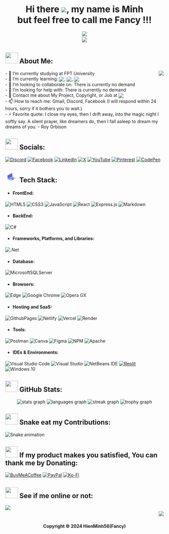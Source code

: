 <h1 align="center">Hi there <img src="https://emoji.discadia.com/emojis/27d1ad6f-6cd3-44cc-baef-6c2f3c973d3d.gif" width="3%"/>, my name is Minh </br> but feel free to call me Fancy !!!</h1>


<div align="center">
  <img height="160" src="https://img.itch.zone/aW1nLzExNTExMTguZ2lm/original/wRWQpp.gif"  />
</div>

<div align="center">
  <img src="https://profile-counter.glitch.me/HienMinh56/count.svg?"  />
</div>

<h2 align="left"><img src="https://media.tenor.com/fwObxqdMYhoAAAAi/imaginarystory-bongo-cat.gif" width="40px" height="35px"> About Me:</h2>

<img align="right" height="220" src="https://i.pinimg.com/originals/36/b3/5f/36b35f6b3a6ee8b154040504bed01a39.gif" />

<p align="left">- 🔭 I’m currently studying at FPT University <br>- 🌱 I’m currently learning: <img align="center" src="https://img.shields.io/badge/Express.js-404D59?style=plastic">, <img align="center" src="https://img.shields.io/badge/C%23-239120?style=plastic&logo=c-sharp&logoColor=white">, <img align="center" src="https://img.shields.io/badge/MongoDB-4EA94B?style=plastic&logo=mongodb&logoColor=white"><br>- 👯 I’m looking to collaborate on: There is currently no demand<br>- 🤔 I’m looking for help with: There is currently no demand<br>- 💬 Contact me about My Project, Copyright, or Job at <a href="https://hienminh56-contact.netlify.app"><img align="center" height="22" src="https://img.shields.io/badge/Contact-me-1abc9c.svg"></a><br>- 📫 How to reach me: Gmail, Discord, Facebook (I will respond within 24 hours, sorry if it bothers you to wait.)<br>- ⚡ Favorite quote: I close my eyes, then I drift away, into the magic night I softly say. A silent prayer, like dreamers do, then I fall asleep to dream my dreams of you. - Roy Orbison</p>

<h2 align="left"><img src="https://media1.giphy.com/media/chWLik9uddHFYRFEeu/giphy.gif?cid=6c09b952a4f1lh1b65y9pk2xrl9ksqgrty1nre3cf1vgwcng&ep=v1_internal_gif_by_id&rid=giphy.gif&ct=s" width="40px" height="35px"> Socials:</h2>

[![Discord](https://img.shields.io/badge/Discord-%235865F2.svg?style=for-the-badge&logo=discord&logoColor=white)](https://discord.gg/zvFf8F94)
[![Facebook](https://img.shields.io/badge/Facebook-%231877F2.svg?style=for-the-badge&logo=Facebook&logoColor=white)](https://www.facebook.com/DoanLeHienMinh/)
[![LinkedIn](https://img.shields.io/badge/linkedin-%230077B5.svg?style=for-the-badge&logo=linkedin&logoColor=white)](https://www.linkedin.com/in/hienminh56/)
[![X](https://img.shields.io/badge/X-%23000000.svg?style=for-the-badge&logo=X&logoColor=white)](https://twitter.com/oan_fancy)
[![YouTube](https://img.shields.io/badge/YouTube-%23FF0000.svg?style=for-the-badge&logo=YouTube&logoColor=white)](https://www.youtube.com/@hiezmusic)
[![Pinterest](https://img.shields.io/badge/Pinterest-%23E60023.svg?style=for-the-badge&logo=Pinterest&logoColor=white)](https://www.pinterest.com/Fancy_03/)
[![CodePen](https://img.shields.io/badge/CodePen-white?style=for-the-badge&logo=codepen&logoColor=black)](https://codepen.io/Fancy56)

<h2 align="left"><img src="https://raw.githubusercontent.com/vladalexey/vladalexey/main/techstack.gif" width="40px" height="35px"> Tech Stack:</h2>
  
- #### FrontEnd: 
![HTML5](https://img.shields.io/badge/html5-%23E34F26.svg?style=for-the-badge&logo=html5&logoColor=white)
![CSS3](https://img.shields.io/badge/css3-%231572B6.svg?style=for-the-badge&logo=css3&logoColor=white)
![JavaScript](https://img.shields.io/badge/JavaScript-F7DF1E?style=for-the-badge&logo=javascript&logoColor=black)
![React](https://img.shields.io/badge/React-%2320232a.svg?style=for-the-badge&logo=react&logoColor=%2361DAFB)
![Express.js](https://img.shields.io/badge/express.js-%23404d59.svg?style=for-the-badge&logo=express&logoColor=%2361DAFB)
![Markdown](https://img.shields.io/badge/markdown-%23000000.svg?style=for-the-badge&logo=markdown&logoColor=white)

- #### BackEnd: 
![C#](https://img.shields.io/badge/c%23-%23239120.svg?style=for-the-badge&logo=csharp&logoColor=white)

- #### Frameworks, Platforms, and Libraries:
![.Net](https://img.shields.io/badge/.NET-5C2D91?style=for-the-badge&logo=.net&logoColor=white)

- #### Database: 
![MicrosoftSQLServer](https://img.shields.io/badge/Microsoft%20SQL%20Server-CC2927?style=for-the-badge&logo=microsoft%20sql%20server&logoColor=white)

- #### Browsers:
![Edge](https://img.shields.io/badge/Edge-0078D7?style=for-the-badge&logo=Microsoft-edge&logoColor=white)
![Google Chrome](https://img.shields.io/badge/Google%20Chrome-4285F4?style=for-the-badge&logo=GoogleChrome&logoColor=white)
![Opera GX](https://img.shields.io/badge/Opera%20GX-FF1B2D?style=for-the-badge&logo=Opera&logoColor=white)

- #### Hosting and SaaS: 
![GithubPages](https://img.shields.io/badge/Github%20pages-121013?style=for-the-badge&logo=github&logoColor=white)
![Netlify](https://img.shields.io/badge/Netlify-00C7B7?style=for-the-badge&logo=netlify&logoColor=white)
![Vercel](https://img.shields.io/badge/vercel-%23000000.svg?style=for-the-badge&logo=vercel&logoColor=white)
![Render](https://img.shields.io/badge/Render-%46E3B7.svg?style=for-the-badge&logo=render&logoColor=white)

- #### Tools:
![Postman](https://img.shields.io/badge/Postman-FF6C37?style=for-the-badge&logo=postman&logoColor=white)
![Canva](https://img.shields.io/badge/Canva-%2300C4CC.svg?style=for-the-badge&logo=Canva&logoColor=white)
![Figma](https://img.shields.io/badge/figma-%23F24E1E.svg?style=for-the-badge&logo=figma&logoColor=white)
![NPM](https://img.shields.io/badge/NPM-%23CB3837.svg?style=for-the-badge&logo=npm&logoColor=white)
![Apache](https://img.shields.io/badge/Apache-%23D42029.svg?style=for-the-badge&logo=apache&logoColor=white)

- #### IDEs & Environments: 
![Visual Studio Code](https://img.shields.io/badge/Visual%20Studio%20Code-0078d7.svg?style=for-the-badge&logo=visual-studio-code&logoColor=white)
![Visual Studio](https://img.shields.io/badge/Visual%20Studio-5C2D91.svg?style=for-the-badge&logo=visual-studio&logoColor=white)
![NetBeans IDE](https://img.shields.io/badge/NetBeans%20IDE-1B6AC6.svg?style=for-the-badge&logo=apache-netbeans-ide&logoColor=white)
[![Replit](https://img.shields.io/badge/Replit-DD1200?style=for-the-badge&logo=Replit&logoColor=white)](https://replit.com/@dlhminh0506)
![Windows 10](https://img.shields.io/badge/Windows%2010-0078D6?style=for-the-badge&logo=windows&logoColor=white)
   
<h2 align="left"><img src="https://media.giphy.com/media/cj87CxfRtrUifF3Ryk/giphy.gif" width="40px" height="35px"> GitHub Stats:</h2>
<div align="center">
  <img src="https://github-readme-stats.vercel.app/api?username=HienMinh56&hide_title=true&hide_rank=false&show_icons=true&include_all_commits=true&count_private=true&disable_animations=false&theme=radical&locale=en&hide_border=false&order=1" height="195" alt="stats graph"  />
  <img src="https://github-readme-stats.vercel.app/api/top-langs?username=HienMinh56&locale=en&hide_title=false&layout=compact&card_width=320&langs_count=12&theme=radical&hide_border=false&order=2" height="195" alt="languages graph" />
  <img src="https://streak-stats.demolab.com?user=HienMinh56&locale=en&mode=daily&theme=radical&hide_border=false&border_radius=5&order=3" height="190" alt="streak graph" />
  <img src="https://github-trophies.vercel.app/?username=HienMinh56&theme=radical&column=6&row=2&margin-w=4&margin-h=8&no-bg=false&no-frame=false&order=4" height="200" alt="trophy graph" />
</div>

<h2 align="left"><img src="https://media0.giphy.com/media/v1.Y2lkPTc5MGI3NjExcTkxZXdnd21kc2ZzYXZqbmJwOGFnZ2FtcWdiYzNhZW9qNGMzZDJsYyZlcD12MV9pbnRlcm5hbF9naWZfYnlfaWQmY3Q9cw/NLu0gwvgUMdxPtAHqS/giphy.webp" width="40px" height="35px"> Snake eat my Contributions:</h2>

<img src="https://raw.githubusercontent.com/HienMinh56/HienMinh56/output/snake.svg" alt="Snake animation" />

<h2 align="left"><img src="https://i.pinimg.com/originals/91/64/db/9164db18c9a71c4711176021d4b85bd7.gif" width="40px" height="35px"> If my product makes you satisfied, You can thank me by Donating:</h2>

[![BuyMeACoffee](https://img.shields.io/badge/Buy%20Me%20a%20Coffee-ffdd00?style=for-the-badge&logo=buy-me-a-coffee&logoColor=black)](https://www.buymeacoffee.com/fancy56)
[![PayPal](https://img.shields.io/badge/PayPal-00457C?style=for-the-badge&logo=paypal&logoColor=white)](https://www.paypal.com/paypalme/hienminh56)
[![Ko-Fi](https://img.shields.io/badge/Ko--fi-F16061?style=for-the-badge&logo=ko-fi&logoColor=white)](https://ko-fi.com/fancy56)

<h2 align="left"><img src="https://media3.giphy.com/media/9PwWklO9tSELtIhBka/giphy.gif?cid=6c09b952q4rsu0vg6lywdr1bhhfuccwj3pwya833rnxko7oq&ep=v1_internal_gif_by_id&rid=giphy.gif&ct=s" width="40px" height="35px"> See if me online or not:</h2>

<img src="https://lanyard.kyrie25.me/api/344845849819348992?waveColor=8B8BFA&waveSpotifyColor=B48EF7&gradient=7E37F9-B48EF7-E568C4&imgStyle=square" />
<!--- [![Discord Presence](https://lanyard.cnrad.dev/api/344845849819348992)](https://discord.com/users/344845849819348992) --->

<div align="right">
  <img src="https://img.shields.io/badge/Made%20with-Markdown-1f425f.svg">
</div>

<div align="center"><h4>Copyright © 2024 HienMinh56(Fancy)</h4></div>
